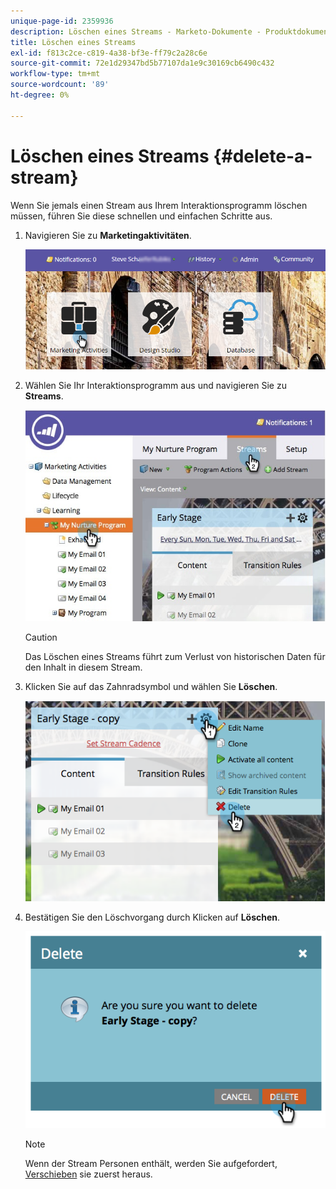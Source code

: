 ```yaml
---
unique-page-id: 2359936
description: Löschen eines Streams - Marketo-Dokumente - Produktdokumentation
title: Löschen eines Streams
exl-id: f813c2ce-c819-4a38-bf3e-ff79c2a28c6e
source-git-commit: 72e1d29347bd5b77107da1e9c30169cb6490c432
workflow-type: tm+mt
source-wordcount: '89'
ht-degree: 0%

---
```


# Löschen eines Streams {#delete-a-stream}

Wenn Sie jemals einen Stream aus Ihrem Interaktionsprogramm löschen müssen, führen Sie diese schnellen und einfachen Schritte aus.

1. Navigieren Sie zu **Marketingaktivitäten**.

   ![](assets/login-marketing-activities-1.png)

1. Wählen Sie Ihr Interaktionsprogramm aus und navigieren Sie zu **Streams**.

   ![](assets/cloneasteam-2.jpg)

   >[!CAUTION]
   >
   >Das Löschen eines Streams führt zum Verlust von historischen Daten für den Inhalt in diesem Stream.

1. Klicken Sie auf das Zahnradsymbol und wählen Sie **Löschen**.

   ![](assets/image2014-9-15-17-3a47-3a27.png)

1. Bestätigen Sie den Löschvorgang durch Klicken auf **Löschen**.

   ![](assets/image2014-9-15-17-3a47-3a31.png)

   >[!NOTE]
   >
   >Wenn der Stream Personen enthält, werden Sie aufgefordert, [Verschieben](/help/marketo/product-docs/core-marketo-concepts/smart-campaigns/program-flow-actions/change-engagement-program-stream.md) sie zuerst heraus.
